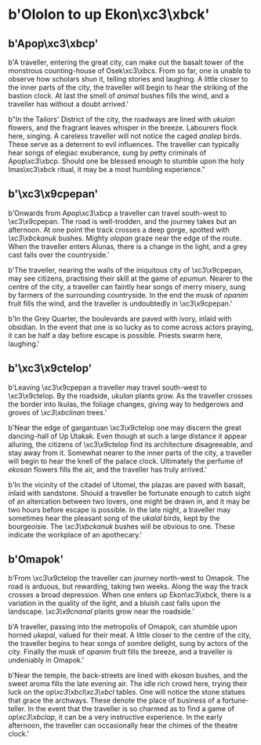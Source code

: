 # b'Ololon to up Ekon\xc3\xbck'

## b'Apop\xc3\xbcp'
b'A traveller, entering the great city, can make out the basalt tower of the monstrous counting-house of Osek\xc3\xbcs. From so far, one is unable to observe how scholars shun it, telling stories and laughing. A little closer to the inner parts of the city, the traveller will begin to hear the striking of the bastion clock. At last the smell of *animal* bushes fills the wind, and a traveller has without a doubt arrived.'

b"In the Tailors' District of the city, the roadways are lined with *ukulan* flowers, and the fragrant leaves whisper in the breeze. Labourers flock here, singing. A careless traveller will not notice the caged *analep* birds. These serve as a deterrent to evil influences. The traveller can typically hear songs of elegiac exuberance, sung by petty criminals of Apop\xc3\xbcp. Should one be blessed enough to stumble upon the holy Imas\xc3\xbck ritual, it may be a most humbling experience."

## b'\xc3\x9cpepan'
b'Onwards from Apop\xc3\xbcp a traveller can travel south-west to \xc3\x9cpepan. The road is well-trodden, and the journey takes but an afternoon. At one point the track crosses a deep gorge, spotted with *\xc3\xbckanuk* bushes. Mighty *olopan* graze near the edge of the route. When the traveller enters Alunas, there is a change in the light, and a grey cast falls over the countryside.'

b'The traveller, nearing the walls of the iniquitous city of \xc3\x9cpepan, may see citizens, practising their skill at the game of *epumun*. Nearer to the centre of the city, a traveller can faintly hear songs of merry misery, sung by farmers of the surrounding countryside. In the end the musk of *opanim* fruit fills the wind, and the traveller is undoubtedly in \xc3\x9cpepan.'

b'In the Grey Quarter, the boulevards are paved with ivory, inlaid with obsidian. In the event that one is so lucky as to come across actors praying, it can be half a day before escape is possible. Priests swarm here, laughing.'

## b'\xc3\x9ctelop'
b'Leaving \xc3\x9cpepan a traveller may travel south-west to \xc3\x9ctelop. By the roadside, *ukulan* plants grow. As the traveller crosses the border into Ikulas, the foliage changes, giving way to hedgerows and groves of *\xc3\xbclinan* trees.'

b'Near the edge of gargantuan \xc3\x9ctelop one may discern the great dancing-hall of Up Utakak. Even though at such a large distance it appear alluring, the citizens of \xc3\x9ctelop find its architecture disagreeable, and stay away from it. Somewhat nearer to the inner parts of the city, a traveller will begin to hear the knell of the palace clock. Ultimately the perfume of *ekosan* flowers fills the air, and the traveller has truly arrived.'

b'In the vicinity of the citadel of Utomel, the plazas are paved with basalt, inlaid with sandstone. Should a traveller be fortunate enough to catch sight of an altercation between two lovers, one might be drawn in, and it may be two hours before escape is possible. In the late night, a traveller may sometimes hear the pleasant song of the *ukalal* birds, kept by the bourgeoisie. The *\xc3\xbckanuk* bushes will be obvious to one. These indicate the workplace of an apothecary.'

## b'Omapok'
b'From \xc3\x9ctelop the traveller can journey north-west to Omapok. The road is arduous, but rewarding, taking two weeks. Along the way the track crosses a broad depression. When one enters up Ekon\xc3\xbck, there is a variation in the quality of the light, and a bluish cast falls upon the landscape. *\xc3\x9cnanal* plants grow near the roadside.'

b'A traveller, passing into the metropolis of Omapok, can stumble upon horned *ukepal*, valued for their meat. A little closer to the centre of the city, the traveller begins to hear songs of sombre delight, sung by actors of the city. Finally the musk of *opanim* fruit fills the breeze, and a traveller is undeniably in Omapok.'

b'Near the temple, the back-streets are lined with *ekosan* bushes, and the sweet aroma fills the late evening air. The idle rich crowd here, trying their luck on the *op\xc3\xbcl\xc3\xbcl* tables. One will notice the stone statues that grace the archways. These denote the place of business of a fortune-teller. In the event that the traveller is so charmed as to find a game of *op\xc3\xbclap*, it can be a very instructive experience. In the early afternoon, the traveller can occasionally hear the chimes of the theatre clock.'

